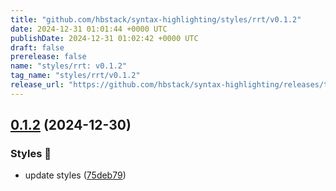 ```yaml
---
title: "github.com/hbstack/syntax-highlighting/styles/rrt/v0.1.2"
date: 2024-12-31 01:01:44 +0000 UTC
publishDate: 2024-12-31 01:02:42 +0000 UTC
draft: false
prerelease: false
name: "styles/rrt: v0.1.2"
tag_name: "styles/rrt/v0.1.2"
release_url: "https://github.com/hbstack/syntax-highlighting/releases/tag/styles/rrt/v0.1.2"
---
```


## [0.1.2](https://github.com/hbstack/syntax-highlighting/compare/styles/rrt/v0.1.1...styles/rrt/v0.1.2) (2024-12-30)


### Styles 🎨

* update styles ([75deb79](https://github.com/hbstack/syntax-highlighting/commit/75deb79773c00a91668118f44e1ffcf018513cd9))

